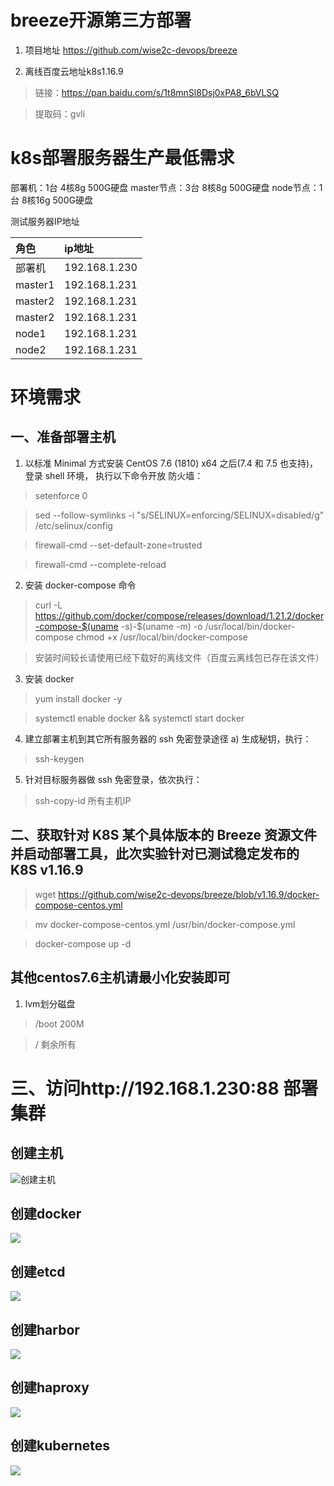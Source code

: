 # breeze开源第三方部署
1. 项目地址 https://github.com/wise2c-devops/breeze

2. 离线百度云地址k8s1.16.9

> 链接：https://pan.baidu.com/s/1t8mnSl8Dsj0xPA8_6bVLSQ 

> 提取码：gvli 

# k8s部署服务器生产最低需求
部署机：1台  4核8g 500G硬盘
master节点：3台 8核8g 500G硬盘
node节点：1台 8核16g 500G硬盘

测试服务器IP地址

| 角色        | ip地址        |
|:----------- |:--------------|
| 部署机      | 192.168.1.230 |
| master1     | 192.168.1.231 | 
| master2     | 192.168.1.231 |  
| master2     | 192.168.1.231 | 
| node1       | 192.168.1.231 |
| node2       | 192.168.1.231 |

# 环境需求
## 一、准备部署主机
1. 以标准 Minimal 方式安装 CentOS 7.6 (1810) x64 之后(7.4 和 7.5 也支持)，
登录 shell 环境，
执行以下命令开放 防火墙： 

> setenforce 0 

> sed --follow-symlinks -i "s/SELINUX=enforcing/SELINUX=disabled/g" /etc/selinux/config 

> firewall-cmd --set-default-zone=trusted 

> firewall-cmd --complete-reload 
 
2. 安装 docker-compose 命令 

> curl -L https://github.com/docker/compose/releases/download/1.21.2/docker-compose-$(uname -s)-$(uname -m) -o /usr/local/bin/docker-compose 
> chmod +x /usr/local/bin/docker-compose 

> 安装时间较长请使用已经下载好的离线文件（百度云离线包已存在该文件）
 
3. 安装 docker 

> yum install docker -y 

> systemctl enable docker && systemctl start docker 
 
4. 建立部署主机到其它所有服务器的 ssh 免密登录途径 a) 生成秘钥，执行： 

> ssh-keygen 
 
5. 针对目标服务器做 ssh 免密登录，依次执行：

> ssh-copy-id 所有主机IP
 
## 二、获取针对 K8S 某个具体版本的 Breeze 资源文件并启动部署工具，此次实验针对已测试稳定发布的K8S v1.16.9 

> wget https://github.com/wise2c-devops/breeze/blob/v1.16.9/docker-compose-centos.yml

> mv docker-compose-centos.yml /usr/bin/docker-compose.yml 

> docker-compose up -d 

## 其他centos7.6主机请最小化安装即可
1. lvm划分磁盘

> /boot 200M

> /     剩余所有

# 三、访问http://192.168.1.230:88 部署集群

## 创建主机
![创建主机](images/hosts.png)
## 创建docker
![](images/docker-images.png)
## 创建etcd
![](images/etcd-images.png)
## 创建harbor
![](images/harbor-images.png)

## 创建haproxy
![](images/haproxy-images.png)
## 创建kubernetes
![](images/kubernetes-images.png)
